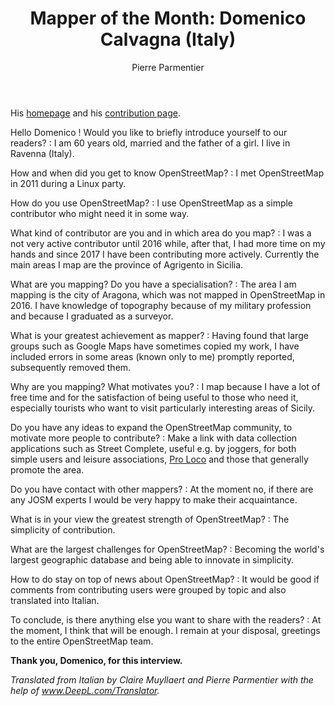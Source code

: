 ﻿---
title: "Mapper of the Month: Domenico Calvagna (Italy)"
categories: ["motm"]
author: Pierre Parmentier
---

His [homepage](https://www.openstreetmap.org/user/domikdomik) and his [contribution page](http://hdyc.neis-one.org/?domikdomik).

Hello Domenico ! Would you like to briefly introduce yourself to our readers?
: I am 60 years old, married and the father of a girl. I live in Ravenna (Italy).

How and when did you get to know OpenStreetMap?
: I met OpenStreetMap in 2011 during a Linux party.

How do you use OpenStreetMap?
: I use OpenStreetMap as a simple contributor who might need it in some way.

What kind of contributor are you and in which area do you map?
: I was a not very active contributor until 2016 while, after that, I had more time on my hands and since 2017 I have been contributing more actively. Currently the main areas I map are the province of Agrigento in Sicilia.

What are you mapping? Do you have a specialisation?
: The area I am mapping is the city of Aragona, which was not mapped in OpenStreetMap in 2016. I have knowledge of topography because of my military profession and because I graduated as a surveyor.

What is your greatest achievement as mapper?
: Having found that large groups such as Google Maps have sometimes copied my work, I have included errors in some areas (known only to me) promptly reported, subsequently removed them.

Why are you mapping? What motivates you?
: I map because I have a lot of free time and for the satisfaction of being useful to those who need it, especially tourists who want to visit particularly interesting areas of Sicily.

Do you have any ideas to expand the OpenStreetMap community, to motivate more people to contribute?
: Make a link with data collection applications such as Street Complete, useful e.g. by joggers, for both simple users and leisure associations, [Pro Loco](https://wikipedia.org/wiki/Pro_Loco) and those that generally promote the area.

Do you have contact with other mappers?
: At the moment no, if there are any JOSM experts I would be very happy to make their acquaintance.

What is in your view the greatest strength of OpenStreetMap?
: The simplicity of contribution.

What are the largest challenges for OpenStreetMap?
: Becoming the world's largest geographic database and being able to innovate in simplicity.

How to do stay on top of news about OpenStreetMap?
: It would be good if comments from contributing users were grouped by topic and also translated into Italian.

To conclude, is there anything else you want to share with the readers?
: At the moment, I think that will be enough. I remain at your disposal, greetings to the entire OpenStreetMap team.

**Thank you, Domenico, for this interview.**

*Translated from Italian by Claire Muyllaert and Pierre Parmentier with the help of www.DeepL.com/Translator.*
